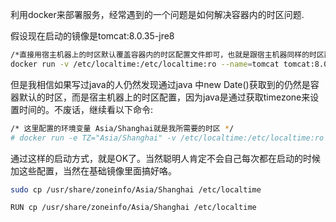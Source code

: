 利用docker来部署服务，经常遇到的一个问题是如何解决容器内的时区问题.

假设现在启动的镜像是tomcat:8.0.35-jre8

```sh
/*直接用宿主机器上的时区默认覆盖容器内的时区配置文件即可，也就是跟宿主机器同样的时区配置  */
docker run -v /etc/localtime:/etc/localtime:ro --name=tomcat tomcat:8.0.35-jre8
```

但是我相信如果写过java的人仍然发现通过java 中new Date()获取到的仍然是容器默认的时区，而是宿主机器上的时区配置，因为java是通过获取timezone来设置时间的。不废话，继续看以下命令:
```sh
/* 这里配置的环境变量 Asia/Shanghai就是我所需要的时区 */
# docker run -e TZ="Asia/Shanghai" -v /etc/localtime:/etc/localtime:ro --name=tomcat tomcat:8.0.35-jre8
```

通过这样的启动方式，就是OK了。当然聪明人肯定不会自己每次都在启动的时候加这些配置，当然在基础镜像里面搞好咯。

```sh
sudo cp /usr/share/zoneinfo/Asia/Shanghai /etc/localtime

RUN cp /usr/share/zoneinfo/Asia/Shanghai /etc/localtime
```